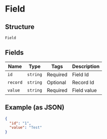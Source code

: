 
# Field

## Structure

`Field`

## Fields

| Name | Type | Tags | Description |
|  --- | --- | --- | --- |
| `id` | `string` | Required | Field Id |
| `record` | `string` | Optional | Record Id |
| `value` | `string` | Required | Field value |

## Example (as JSON)

```json
{
  "id": "1",
  "value": "Test"
}
```

